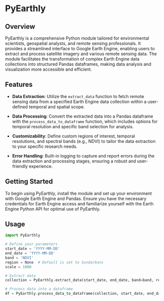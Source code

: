 
# PyEarthly

## Overview

PyEarthly is a comprehensive Python module tailored for environmental scientists, geospatial analysts, and remote sensing professionals. It provides a streamlined interface to Google Earth Engine, enabling users to extract and process satellite imagery and various remote sensing data. The module facilitates the transformation of complex Earth Engine data collections into structured Pandas dataframes, making data analysis and visualization more accessible and efficient.

## Features

- **Data Extraction**: Utilize the `extract_data` function to fetch remote sensing data from a specified Earth Engine data collection within a user-defined temporal and spatial scope.

- **Data Processing**: Convert the extracted data into a Pandas dataframe with the `process_data_to_dataframe` function, which includes options for temporal resolution and specific band selection for analysis.

- **Customizability**: Define custom regions of interest, temporal resolutions, and spectral bands (e.g., NDVI) to tailor the data extraction to your specific research needs.

- **Error Handling**: Built-in logging to capture and report errors during the data extraction and processing stages, ensuring a robust and user-friendly experience.

## Getting Started

To begin using PyEarthly, install the module and set up your environment with Google Earth Engine and Pandas. Ensure you have the necessary credentials for Earth Engine access and familiarize yourself with the Earth Engine Python API for optimal use of PyEarthly.

## Usage

```python
import PyEarthly

# Define your parameters
start_date = 'YYYY-MM-DD'
end_date = 'YYYY-MM-DD'
band = 'NDVI'
region = None  # Default is set to Sundarbans
scale = 1000

# Extract data
collection = PyEarthly.extract_data(start_date, end_date, band=band, region=region, scale=scale)

# Process data into a dataframe
df = PyEarthly.process_data_to_dataframe(collection, start_date, end_date, band=band, region=region, scale=scale)

